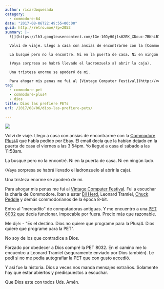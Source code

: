 ```yaml
---
author: ricardoquesada
category:
  - commodore-64
date: "2017-08-06T22:49:55+00:00"
guid: http://retro.moe/?p=2052
summary: |-
  ![](https://lh3.googleusercontent.com/lGe-10DyH0jls02EK_XDouc-7BKhLBIt67llKCVSFpL-lMZX-Lb11DeWZMOZdOTc4YUCN_6xViqfQD_DDCFrEGAuTCZgewh27fjcfaY9vhCChNDZ9wyAtoZe-ZvmuveO_76PCooMqMM=-no)

  Volví de viaje. Llego a casa con ansias de encontrarme con la [Commodore Plus/4](https://en.wikipedia.org/wiki/Commodore_Plus/4) que había pedido por Ebay. El email decía que la habían dejado en la puerta de casa el viernes a las 3:54pm. Yo llegué a casa el sábado a las 11:58am.

  La busqué pero no la encontré. Ni en la puerta de casa. Ni en ningún lado.

  (Vaya sorpresa se habrá llevado el ladronzuelo al abrir la caja).

  Una tristeza enorme se apoderó de mi.

  Para ahogar mis penas me fui al [Vintage Computer Festival](http://vcfed.org/wp/festivals/vintage-computer-festival-west/). Fui a escuchar la charla de Commodore. Iban a estar [Bil Herd](https://en.wikipedia.org/wiki/Bil_Herd), Leonard Tramiel, [Chuck Peddle](https://en.wikipedia.org/wiki/Chuck_Peddle) y demás commodorianos de la época 8-bit.
tag:
  - commodore-pet
  - commodore-plus4
  - dios
title: Dios las prefiere PETs
url: /2017/08/06/dios-las-prefiere-pets/

---
```

![](https://lh3.googleusercontent.com/lGe-10DyH0jls02EK_XDouc-7BKhLBIt67llKCVSFpL-lMZX-Lb11DeWZMOZdOTc4YUCN_6xViqfQD_DDCFrEGAuTCZgewh27fjcfaY9vhCChNDZ9wyAtoZe-ZvmuveO_76PCooMqMM=-no)

Volví de viaje. Llego a casa con ansias de encontrarme con la [Commodore Plus/4](https://en.wikipedia.org/wiki/Commodore_Plus/4) que había pedido por Ebay. El email decía que la habían dejado en la puerta de casa el viernes a las 3:54pm. Yo llegué a casa el sábado a las 11:58am.

La busqué pero no la encontré. Ni en la puerta de casa. Ni en ningún lado.

(Vaya sorpresa se habrá llevado el ladronzuelo al abrir la caja).

Una tristeza enorme se apoderó de mi.

Para ahogar mis penas me fui al [Vintage Computer Festival](http://vcfed.org/wp/festivals/vintage-computer-festival-west/). Fui a escuchar la charla de Commodore. Iban a estar [Bil Herd](https://en.wikipedia.org/wiki/Bil_Herd), Leonard Tramiel, [Chuck Peddle](https://en.wikipedia.org/wiki/Chuck_Peddle) y demás commodorianos de la época 8-bit.

Entro al "mercadito" de computadoras antiguas. Y me encuentro a una [PET 8032](http://www.vintage-computer.com/pet8032.shtml) que decía funcionar. Impecable por fuera. Precio más que razonable.

Me dijé:
\- "Es el destino. Dios no quiere que programe para la Plus/4. Dios quiere que programe para la PET".

No soy de los que contradice a Dios.

Forzado por obedecer a Dios compré la PET 8032. En el camino me lo encuentro a Leonard Tramiel (seguramente enviado por Dios también). Le pedí si no me podía autografiar la PET que con gusto accedió.

Y así fue la historia. Dios a veces nos manda mensajes extraños. Solamente hay que estar abiertos y predispuestos a escuchar.

Que Dios este con todos Uds. Amén.

